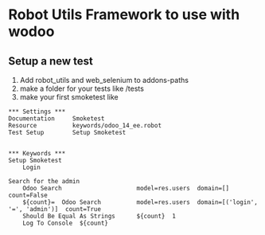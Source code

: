 # Robot Utils Framework to use with wodoo

## Setup a new test

1. Add robot_utils and web_selenium to addons-paths
1. make a folder for your tests like /tests
1. make your first smoketest like 

```robot
*** Settings ***
Documentation     Smoketest
Resource          keywords/odoo_14_ee.robot
Test Setup        Setup Smoketest


*** Keywords ***
Setup Smoketest
    Login

Search for the admin
    Odoo Search                     model=res.users  domain=[]  count=False
    ${count}=  Odoo Search          model=res.users  domain=[('login', '=', 'admin')]  count=True
    Should Be Equal As Strings      ${count}  1
    Log To Console  ${count}


```